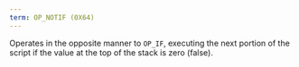 ```yaml
---
term: OP_NOTIF (0X64)
---
```


Operates in the opposite manner to `OP_IF`, executing the next portion of the script if the value at the top of the stack is zero (false).

